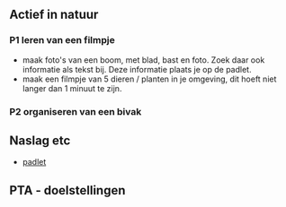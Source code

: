 ## Actief in natuur


### P1 leren van een filmpje
- maak foto's van een boom, met blad, bast en foto. Zoek daar ook informatie als tekst bij. Deze informatie plaats je op de padlet.
- maak een filmpje van 5 dieren / planten in je omgeving, dit hoeft niet langer dan 1 minuut te zijn.

<!-- - [planten]()
- [dieren]()
- [bodem]()-->

### P2 organiseren van een bivak


## Naslag etc
- [padlet](https://padlet.com/ericdequartel/actiefindenatuur)

## PTA - doelstellingen